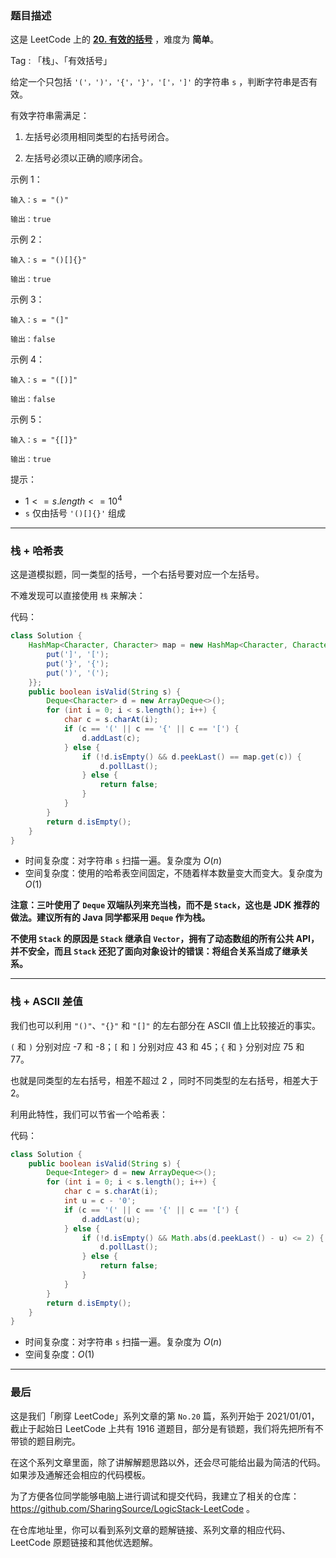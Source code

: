 ### 题目描述

这是 LeetCode 上的 **[20. 有效的括号](https://leetcode-cn.com/problems/valid-parentheses/solution/shua-chuan-lc-zhan-ascii-chai-zhi-jie-fa-00zo/)** ，难度为 **简单**。

Tag : 「栈」、「有效括号」




给定一个只包括 `'('，')'，'{'，'}'，'['，']'` 的字符串 `s` ，判断字符串是否有效。

有效字符串需满足：

1. 左括号必须用相同类型的右括号闭合。

2. 左括号必须以正确的顺序闭合。

示例 1：
```
输入：s = "()"

输出：true
```
示例 2：
```
输入：s = "()[]{}"

输出：true
```
示例 3：
```
输入：s = "(]"

输出：false
```
示例 4：
```
输入：s = "([)]"

输出：false
```
示例 5：
```
输入：s = "{[]}"

输出：true
```

提示：
* $1 <= s.length <= 10^4$
* `s` 仅由括号 `'()[]{}'` 组成

---

### 栈 + 哈希表

这是道模拟题，同一类型的括号，一个右括号要对应一个左括号。

不难发现可以直接使用 `栈` 来解决：

代码：
```Java
class Solution {
    HashMap<Character, Character> map = new HashMap<Character, Character>(){{
        put(']', '[');
        put('}', '{');
        put(')', '(');
    }};
    public boolean isValid(String s) {
        Deque<Character> d = new ArrayDeque<>();
        for (int i = 0; i < s.length(); i++) {
            char c = s.charAt(i);
            if (c == '(' || c == '{' || c == '[') {
                d.addLast(c);
            } else {
                if (!d.isEmpty() && d.peekLast() == map.get(c)) {
                    d.pollLast();
                } else {
                    return false;
                }
            }
        }
        return d.isEmpty();
    }
}
```
* 时间复杂度：对字符串 `s` 扫描一遍。复杂度为 $O(n)$
* 空间复杂度：使用的哈希表空间固定，不随着样本数量变大而变大。复杂度为 $O(1)$

**注意：三叶使用了 `Deque` 双端队列来充当栈，而不是 `Stack`，这也是 JDK 推荐的做法。建议所有的 Java 同学都采用 `Deque` 作为栈。**

**不使用 `Stack` 的原因是 `Stack` 继承自 `Vector`，拥有了动态数组的所有公共 API，并不安全，而且 `Stack` 还犯了面向对象设计的错误：将组合关系当成了继承关系。**

---

### 栈 + ASCII 差值

我们也可以利用 `"()"`、`"{}"` 和 `"[]"` 的左右部分在 ASCII 值上比较接近的事实。

`(` 和 `)` 分别对应 -7 和 -8；`[` 和 `]` 分别对应 43 和 45；`{` 和 `}` 分别对应 75 和 77。

也就是同类型的左右括号，相差不超过 2 ，同时不同类型的左右括号，相差大于 2。

利用此特性，我们可以节省一个哈希表：

代码：
```Java
class Solution {
    public boolean isValid(String s) {
        Deque<Integer> d = new ArrayDeque<>();
        for (int i = 0; i < s.length(); i++) {
            char c = s.charAt(i);
            int u = c - '0';
            if (c == '(' || c == '{' || c == '[') {
                d.addLast(u);
            } else {
                if (!d.isEmpty() && Math.abs(d.peekLast() - u) <= 2) {
                    d.pollLast();
                } else {
                    return false;
                }
            }
        }
        return d.isEmpty();
    }
}
```
* 时间复杂度：对字符串 `s` 扫描一遍。复杂度为 $O(n)$
* 空间复杂度：$O(1)$

---

### 最后

这是我们「刷穿 LeetCode」系列文章的第 `No.20` 篇，系列开始于 2021/01/01，截止于起始日 LeetCode 上共有 1916 道题目，部分是有锁题，我们将先把所有不带锁的题目刷完。

在这个系列文章里面，除了讲解解题思路以外，还会尽可能给出最为简洁的代码。如果涉及通解还会相应的代码模板。

为了方便各位同学能够电脑上进行调试和提交代码，我建立了相关的仓库：https://github.com/SharingSource/LogicStack-LeetCode 。

在仓库地址里，你可以看到系列文章的题解链接、系列文章的相应代码、LeetCode 原题链接和其他优选题解。

